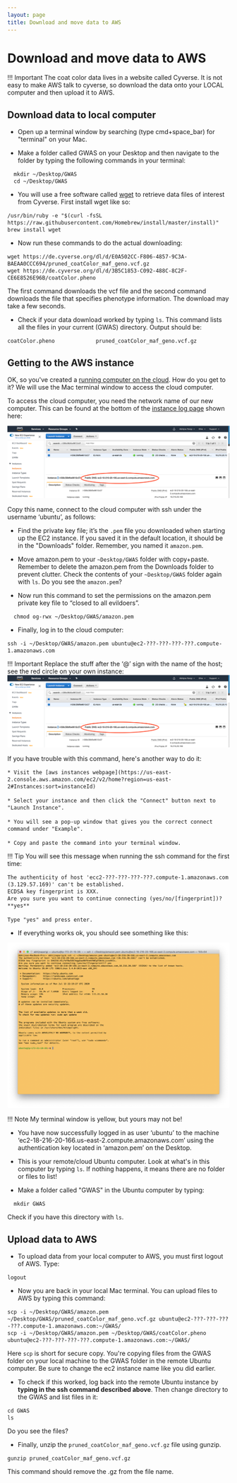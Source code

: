 ```yaml
---
layout: page
title: Download and move data to AWS
---
```


Download and move data to AWS
==============================

!!! Important
    The coat color data lives in a website called Cyverse. It is not easy to make AWS talk to cyverse, so download the data onto your LOCAL computer and then upload it to AWS.

## Download data to local computer

* Open up a terminal window by searching (type cmd+space_bar) for "terminal" on your Mac.

* Make a folder called GWAS on your Desktop and then navigate to the folder by typing the following commands in your terminal:

```
  mkdir ~/Desktop/GWAS
  cd ~/Desktop/GWAS
```
* You will use a free software called [wget](https://en.wikipedia.org/wiki/Wget) to retrieve data files of interest from Cyverse. First install wget like so:

```
/usr/bin/ruby -e "$(curl -fsSL https://raw.githubusercontent.com/Homebrew/install/master/install)"
brew install wget
```

* Now run these commands to do the actual downloading:

```
wget https://de.cyverse.org/dl/d/E0A502CC-F806-4857-9C3A-BAEAA0CCC694/pruned_coatColor_maf_geno.vcf.gz
wget https://de.cyverse.org/dl/d/3B5C1853-C092-488C-8C2F-CE6E8526E96B/coatColor.pheno
```
The first command downloads the vcf file and the second command downloads the file that specifies phenotype information. The download may take a few seconds.

* Check if your data download worked by typing `ls`. This command lists all the files in your current (GWAS) directory. Output should be:

```
coatColor.pheno				pruned_coatColor_maf_geno.vcf.gz
```


## Getting to the AWS instance

OK, so you've created a [running computer on the cloud](aws_instance_setup.md). How do you get to it? We will use the Mac terminal window to access the cloud computer.

To access the cloud computer, you need the network name of our new computer. This can be found at the bottom of the [instance log page](https://us-east-2.console.aws.amazon.com/ec2/v2/home?region=us-east-2#Instances:sort=instanceId) shown here:

![](images/publicDNS.png)

Copy this name, connect to the cloud computer with ssh under the username ‘ubuntu’, as follows:

* Find the private key file; it’s the `.pem` file you downloaded when starting up the EC2 instance. If you saved it in the default location, it should be in the "Downloads" folder. Remember, you named it `amazon.pem`.

* Move amazon.pem to your `~Desktop/GWAS` folder with copy+paste. Remember to delete the amazon.pem from the Downloads folder to prevent clutter. Check the contents of your `~Desktop/GWAS` folder again with `ls`. Do you see the `amazon.pem`?

* Now run this command to set the permissions on the amazon.pem private key file to “closed to all evildoers”.

```
  chmod og-rwx ~/Desktop/GWAS/amazon.pem
```

* Finally, log in to the cloud computer:

```
ssh -i ~/Desktop/GWAS/amazon.pem ubuntu@ec2-???-???-???-???.compute-1.amazonaws.com
```

!!! Important
    Replace the stuff after the ‘@’ sign with the name of the host; see the red circle on your own instance:
    ![](images/publicDNS.png)

If you have trouble with this command, here's another way to do it:

    * Visit the [aws instances webpage](https://us-east-2.console.aws.amazon.com/ec2/v2/home?region=us-east-2#Instances:sort=instanceId)

    * Select your instance and then click the "Connect" button next to "Launch Instance".

    * You will see a pop-up window that gives you the correct connect command under "Example".
    
    * Copy and paste the command into your terminal window.

!!! Tip
    You will see this message when running the ssh command for the first time:

    The authenticity of host 'ecc2-???-???-???-???.compute-1.amazonaws.com (3.129.57.169)' can't be established.
    ECDSA key fingerprint is XXX.
    Are you sure you want to continue connecting (yes/no/[fingerprint])? **yes**

    Type "yes" and press enter.


* If everything works ok, you should see something like this:

![](images/AWS_Connected.png)

!!! Note
    My terminal window is yellow, but yours may not be!

* You have now successfully logged in as user ‘ubuntu’ to the machine ‘ec2-18-216-20-166.us-east-2.compute.amazonaws.com’ using the authentication key located in ‘amazon.pem’ on the Desktop.

* This is your remote/cloud Ubuntu computer. Look at what's in this computer by typing `ls`. If nothing happens, it means there are no folder or files to list!

* Make a folder called "GWAS" in the Ubuntu computer by typing:

```
  mkdir GWAS
```
Check if you have this directory with `ls`.


## Upload data to AWS

* To upload data from your local computer to AWS, you must first logout of AWS. Type:

```
logout
```

* Now you are back in your local Mac terminal. You can upload files to AWS by typing this command:

```
scp -i ~/Desktop/GWAS/amazon.pem ~/Desktop/GWAS/pruned_coatColor_maf_geno.vcf.gz ubuntu@ec2-???-???-???-???.compute-1.amazonaws.com:~/GWAS/
scp -i ~/Desktop/GWAS/amazon.pem ~/Desktop/GWAS/coatColor.pheno ubuntu@ec2-???-???-???-???.compute-1.amazonaws.com:~/GWAS/
```
Here `scp` is short for secure copy. You're copying files from the GWAS folder on your local machine to the GWAS folder in the remote Ubuntu computer. Be sure to change the ec2 instance name like you did earlier.

* To check if this worked, log back into the remote Ubuntu instance by **typing in the ssh command described above**. Then change directory to the GWAS and list files in it:

```
cd GWAS
ls
```
Do you see the files?

* Finally, unzip the `pruned_coatColor_maf_geno.vcf.gz` file using gunzip.

```
gunzip pruned_coatColor_maf_geno.vcf.gz
```
This command should remove the .gz from the file name.
